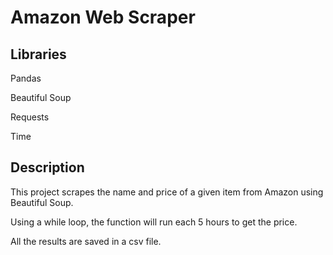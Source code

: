 # Amazon Web Scraper

## Libraries
Pandas

Beautiful Soup

Requests

Time

## Description
This project scrapes the name and price of a given item from Amazon using Beautiful Soup.

Using a while loop, the function will run each 5 hours to get the price.

All the results are saved in a csv file.
